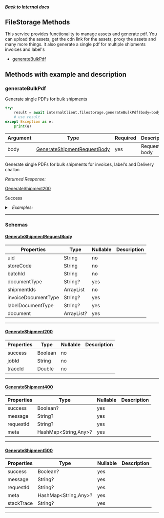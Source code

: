 



##### [Back to Internal docs](./README.md)

## FileStorage Methods
This service provides functionality to manage assets and generate pdf. You can upload the assets, get the cdn link for the assets, proxy the assets and many more things. It also generate a single pdf for multiple shipments invoices and label's

* [generateBulkPdf](#generatebulkpdf)



## Methods with example and description


### generateBulkPdf
Generate single PDFs for bulk shipments




```python
try:
    result = await internalClient.filestorage.generateBulkPdf(body=body)
    # use result
except Exception as e:
    print(e)
```





| Argument  |  Type  | Required | Description |
| --------- | -----  | -------- | ----------- |
| body | [GenerateShipmentRequestBody](#GenerateShipmentRequestBody) | yes | Request body |


Generate single PDFs for bulk shipments for invoices, label's and Delivery challan

*Returned Response:*




[GenerateShipment200](#GenerateShipment200)

Success




<details>
<summary><i>&nbsp; Examples:</i></summary>


<details>
<summary><i>&nbsp; success</i></summary>

```json
{
  "value": {
    "success": true,
    "job_id": "312432edfg",
    "trace_id": 16898479557521107000
  }
}
```
</details>

</details>









---



### Schemas

 
 
 #### [GenerateShipmentRequestBody](#GenerateShipmentRequestBody)

 | Properties | Type | Nullable | Description |
 | ---------- | ---- | -------- | ----------- |
 | uid | String |  no  |  |
 | storeCode | String |  no  |  |
 | batchId | String |  no  |  |
 | documentType | String? |  yes  |  |
 | shipmentIds | ArrayList<String> |  no  |  |
 | invoiceDocumentType | String? |  yes  |  |
 | labelDocumentType | String? |  yes  |  |
 | document | ArrayList<Any>? |  yes  |  |

---


 
 
 #### [GenerateShipment200](#GenerateShipment200)

 | Properties | Type | Nullable | Description |
 | ---------- | ---- | -------- | ----------- |
 | success | Boolean |  no  |  |
 | jobId | String |  no  |  |
 | traceId | Double |  no  |  |

---


 
 
 #### [GenerateShipment400](#GenerateShipment400)

 | Properties | Type | Nullable | Description |
 | ---------- | ---- | -------- | ----------- |
 | success | Boolean? |  yes  |  |
 | message | String? |  yes  |  |
 | requestId | String? |  yes  |  |
 | meta | HashMap<String,Any>? |  yes  |  |

---


 
 
 #### [GenerateShipment500](#GenerateShipment500)

 | Properties | Type | Nullable | Description |
 | ---------- | ---- | -------- | ----------- |
 | success | Boolean? |  yes  |  |
 | message | String? |  yes  |  |
 | requestId | String? |  yes  |  |
 | meta | HashMap<String,Any>? |  yes  |  |
 | stackTrace | String? |  yes  |  |

---



